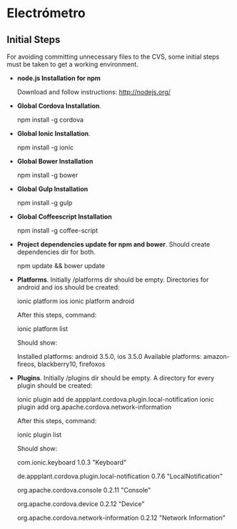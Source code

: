 Electrómetro
==============

Initial Steps
--------------

For avoiding committing unnecessary files to the CVS, some initial steps must be taken to get a working environment.

- **node.js Installation for npm**

    Download and follow instructions: http://nodejs.org/

- **Global Cordova Installation**.

    npm install -g cordova

- **Global Ionic Installation**.

    npm install -g ionic

- **Global Bower Installation**

    npm install -g bower

- **Global Gulp Installation**

    npm install -g gulp
    
- **Global Coffeescript Installation**

    npm install -g coffee-script

- **Project dependencies update for npm and bower**. Should create dependencies dir for both.

    npm update && bower update

- **Platforms**. Initially /platforms dir should be empty. Directories for android and ios should be created:

    ionic platform ios
    ionic platform android

    After this steps, command:
    
    ionic platform list

    Should show:

    Installed platforms: android 3.5.0, ios 3.5.0
    Available platforms: amazon-fireos, blackberry10, firefoxos

- **Plugins**. Initially /plugins dir should be empty. A directory for every plugin should be created:

    ionic plugin add de.appplant.cordova.plugin.local-notification
    ionic plugin add org.apache.cordova.network-information

    After this steps, command:

    ionic plugin list    

    Should show:
    
    com.ionic.keyboard 1.0.3 "Keyboard"
    
    de.appplant.cordova.plugin.local-notification 0.7.6 "LocalNotification"
    
    org.apache.cordova.console 0.2.11 "Console"
    
    org.apache.cordova.device 0.2.12 "Device"
    
    org.apache.cordova.network-information 0.2.12 "Network Information"


